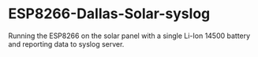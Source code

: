 # ESP8266-Dallas-Solar-syslog
Running the ESP8266 on the solar panel with a single  Li-Ion 14500 battery and reporting data to syslog server. 
